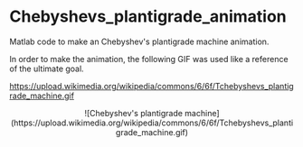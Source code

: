 # Chebyshevs_plantigrade_animation
Matlab code to make an Chebyshev's plantigrade machine animation.

In order to make the animation, the following GIF was used like a reference of the ultimate goal.

https://upload.wikimedia.org/wikipedia/commons/6/6f/Tchebyshevs_plantigrade_machine.gif

<p align="center">
![Chebyshev's plantigrade machine](https://upload.wikimedia.org/wikipedia/commons/6/6f/Tchebyshevs_plantigrade_machine.gif)
</p>
